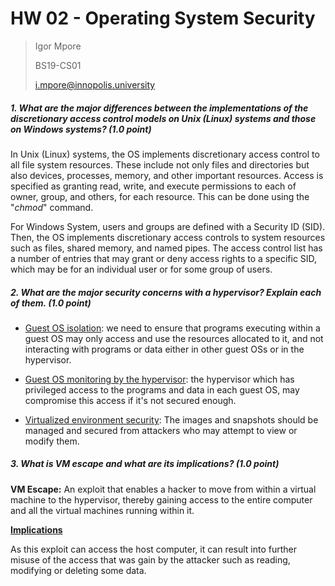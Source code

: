 # HW 02 - Operating System Security

> Igor Mpore
>
> BS19-CS01
>
> i.mpore@innopolis.university



##### 1.  What are the major differences between the implementations of the discretionary access control models on Unix (Linux) systems and those on Windows systems? (1.0 point)

In Unix (Linux) systems, the OS implements discretionary access control to all file system resources. These include not only files and directories but also devices, processes, memory, and other important resources. Access is specified as granting read, write, and execute permissions to each of owner, group, and others, for each resource. This can be done using the "*chmod*" command.

For Windows System, users and groups are defined with a Security ID (SID). Then,  the OS implements discretionary access controls to system resources such as files, shared memory, and named pipes. The access control list has a number of entries that may grant or deny access rights to a specific SID, which may be for an individual user or for some group of users.



##### 2.  What are the major security concerns with a hypervisor? Explain each of them. (1.0 point)

- <u>Guest OS isolation</u>: we need to ensure that programs executing within a guest OS may only access and use the resources allocated to it, and not interacting with programs or data either in other guest OSs or in the hypervisor. 

- <u>Guest OS monitoring by the hypervisor</u>: the hypervisor which has privileged access to the programs and data in each guest OS, may compromise this access if it's not secured enough.

- <u>Virtualized environment security</u>: The images and snapshots should be managed and secured from attackers who may attempt to view or modify them.



##### 3. What is VM escape and what are its implications? (1.0 point)

**VM Escape:**  An exploit that enables a hacker to move from within a virtual machine to the hypervisor, thereby gaining access to the entire computer and all the virtual machines running within it. 

**<u>Implications</u>**

As this exploit can access the host computer, it can result into further misuse of the access that was gain by the attacker such as reading, modifying or deleting some data.

